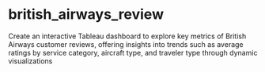 # british_airways_review
Create an interactive Tableau dashboard to explore key metrics of British Airways customer reviews, offering insights into trends such as average ratings by service category, aircraft type, and traveler type through dynamic visualizations
